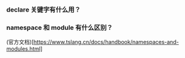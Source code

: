 ### declare 关键字有什么用？



### namespace 和 module 有什么区别？

(官方文档)[https://www.tslang.cn/docs/handbook/namespaces-and-modules.html]